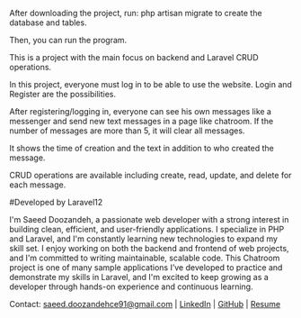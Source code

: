 After downloading the project, run:
php artisan migrate to create the database and tables.

Then, you can run the program.

This is a project with the main focus on backend and Laravel CRUD operations.

In this project, everyone must log in to be able to use the website. Login and Register are the possibilities.

After registering/logging in, everyone can see his own messages like a messenger and send new text messages in a page like chatroom.
If the number of messages are more than 5, it will clear all messages.

It shows the time of creation and the text in addition to who created the message. 

CRUD operations are available including create, read, update, and delete for each message.


#Developed by Laravel12

I'm Saeed Doozandeh, a passionate web developer with a strong interest in
                        building clean,
                        efficient, and user-friendly applications. I specialize in PHP and Laravel, and I'm constantly
                        learning new technologies to expand my skill set. I enjoy working on both the backend and
                        frontend of web projects, and I'm committed to writing maintainable, scalable code. This Chatroom
                        project is one of many sample applications I’ve developed to practice and demonstrate my skills
                        in Laravel, and I'm excited to keep growing as a developer through hands-on experience and
                        continuous learning.</p>
                    <p>Contact: <a href="mailto:saeed.doozandehce91@gmail.com">saeed.doozandehce91@gmail.com</a> | <a
                                href="https://www.linkedin.com/in/saeeddoozandeh/" target="_blank">LinkedIn</a> | <a
                                href="https://github.com/saeedking2020" target="_blank">GitHub</a> | <a
                                href="https://drive.google.com/file/d/1tQtEb1Hj5s7a4cdMPL761XShu5F75po8/view?usp=drive_link"
                                download>Resume</a></p>
